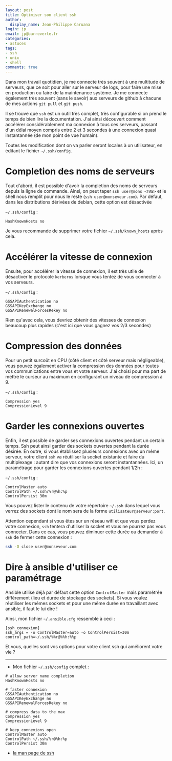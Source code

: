 ```yaml
---
layout: post
title: Optimiser son client ssh
author:
  display_name: Jean-Philippe Caruana
login: jp
email: jp@barreverte.fr
categories:
- astuces
tags:
- ssh
- unix
- shell
comments: true
---
```


Dans mon travail quotidien, je me connecte très souvent à une multitude de serveurs, que ce soit pour aller sur le serveur de logs, pour faire une mise en production ou faire de la maintenance système.  Je me connecte également très souvent (sans le savoir) aux serveurs de github à chacune de mes actions `git pull` et `git push`.

Il se trouve que `ssh` est un outil très complet, très configurable si on prend le temps de bien lire la documentation. J'ai ainsi découvert comment accélérer considérablement ma connexion à tous ces serveurs, passant d'un délai moyen compris entre 2 et 3 secondes à une connexion quasi instantannée (de mon point de vue humain). 

Toutes les modification dont on va parler seront locales à un utilisateur, en éditant le fichier `~/.ssh/config`.

# Completion des noms de serveurs

Tout d'abord, il est possible d'avoir la completion des noms de serveurs depuis la ligne de commande. Ainsi, on peut taper `ssh user@mons <TAB>` et le shell nous remplit pour nous le reste (`ssh user@monseveur.com`). Par défaut, dans les distributions dérivées de debian, cette option est désactivée

`~/.ssh/config` :

````
HashKnownHosts no
````

Je vous recommande de supprimer votre fichier `~/.ssh/known_hosts` après cela. 

# Accélérer la vitesse de connexion

Ensuite, pour accélérer la vitesse de connexion, il est très  utile de désactiver le protocole `kerberos` lorsque vous tentez de vous connecter à vos serveurs.

`~/.ssh/config` :

````
GSSAPIAuthentication no
GSSAPIKeyExchange no
GSSAPIRenewalForcesRekey no
````

Rien qu'avec cela, vous devriez obtenir des vitesses de connexion beaucoup plus rapides (c'est ici que vous gagnez vos 2/3 secondes)

# Compression des données

Pour un petit surcoût en CPU (côté client et côté serveur mais négligeable), vous pouvez également activer la compression des données pour toutes vos communications entre vous et votre serveur. J'ai choisi pour ma part de mettre le curseur au maximum en configurant un niveau de compression à 9.

`~/.ssh/config` :

````
Compression yes
CompressionLevel 9
````

# Garder les connexions ouvertes

Enfin, il est possible de garder ses connexions ouvertes pendant un certain temps. Ssh peut ainsi garder des sockets ouvertes pendant la durée désirée. En outre, si vous établissez plusieurs connexions avec un même serveur, votre client `ssh` va réutiliser la socket existante et faire du multiplexage : autant dire que vos connexions seront instantannées. Ici, un paramétrage pour garder les connexions ouvertes pendant 1/2h :

`~/.ssh/config` :

````
ControlMaster auto
ControlPath ~/.ssh/%r@%h:%p
ControlPersist 30m
````

Vous pouvez lister le contenu de votre répertoire `~/.ssh` dans lequel vous verrez des sockets dont le nom sera de la forme `utilisateur@serveur:port`.

Attention cependant si vous êtes sur un réseau wifi et que vous perdez votre connexion, `ssh` tentera d'utiliser la socket et vous ne pourrez pas vous connecter. Dans ce cas, vous pouvez diminuer cette durée ou demander à `ssh` de fermer cette connexion :

````bash
ssh -O close user@monseveur.com
````

# Dire à ansible d'utiliser ce paramétrage

Ansible utilise déjà par défaut cette option `ControlMaster` mais paramétrée différement (lieu et durée de stockage des sockets). Si vous voulez réutiliser les mêmes sockets et pour une même durée en travaillant avec ansible, il faut le lui dire !

Ainsi, mon fichier `~/.ansible.cfg` ressemble à ceci :

````
[ssh_connexion]
ssh_args = -o ControlMaster=auto -o ControlPersist=30m
control_path=~/.ssh/%%r@%%h:%%p
````

Et vous, quelles sont vos options pour votre client ssh qui améliorent votre vie ?


----


* Mon fichier `~/.ssh/config` complet :

````
# allow server name completion
HashKnownHosts no

# faster connexion
GSSAPIAuthentication no
GSSAPIKeyExchange no
GSSAPIRenewalForcesRekey no

# compress data to the max
Compression yes
CompressionLevel 9

# keep connexions open
ControlMaster auto
ControlPath ~/.ssh/%r@%h:%p
ControlPersist 30m
````

* [la man page de ssh](http://www.openbsd.org/cgi-bin/man.cgi/OpenBSD-current/man1/slogin.1?query=ssh)
